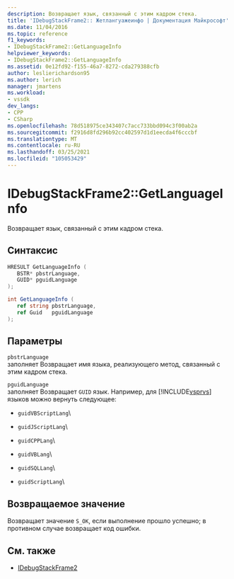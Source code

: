 ```yaml
---
description: Возвращает язык, связанный с этим кадром стека.
title: 'IDebugStackFrame2:: Жетлангуажеинфо | Документация Майкрософт'
ms.date: 11/04/2016
ms.topic: reference
f1_keywords:
- IDebugStackFrame2::GetLanguageInfo
helpviewer_keywords:
- IDebugStackFrame2::GetLanguageInfo
ms.assetid: 0e12fd92-f155-46a7-8272-cda279388cfb
author: leslierichardson95
ms.author: lerich
manager: jmartens
ms.workload:
- vssdk
dev_langs:
- CPP
- CSharp
ms.openlocfilehash: 78d518975ce343407c7acc733bbd094c3f00ab2a
ms.sourcegitcommit: f2916d8fd296b92cc402597d1d1eecda4f6cccbf
ms.translationtype: MT
ms.contentlocale: ru-RU
ms.lasthandoff: 03/25/2021
ms.locfileid: "105053429"
---
```

# <a name="idebugstackframe2getlanguageinfo"></a>IDebugStackFrame2::GetLanguageInfo

Возвращает язык, связанный с этим кадром стека.

## <a name="syntax"></a>Синтаксис

```cpp
HRESULT GetLanguageInfo ( 
   BSTR* pbstrLanguage,
   GUID* pguidLanguage
);
```

```csharp
int GetLanguageInfo ( 
   ref string pbstrLanguage,
   ref Guid   pguidLanguage
);
```

## <a name="parameters"></a>Параметры

`pbstrLanguage`\
заполняет Возвращает имя языка, реализующего метод, связанный с этим кадром стека.

`pguidLanguage`\
заполняет Возвращает `GUID` язык. Например, для [!INCLUDE[vsprvs](../../../code-quality/includes/vsprvs_md.md)] языков можно вернуть следующее:

- `guidVBScriptLang`\

- `guidJScriptLang`\

- `guidCPPLang`\

- `guidVBLang`\

- `guidSQLLang`\

- `guidScriptLang`\

## <a name="return-value"></a>Возвращаемое значение

 Возвращает значение `S_OK`, если выполнение прошло успешно; в противном случае возвращает код ошибки.

## <a name="see-also"></a>См. также

- [IDebugStackFrame2](../../../extensibility/debugger/reference/idebugstackframe2.md)

